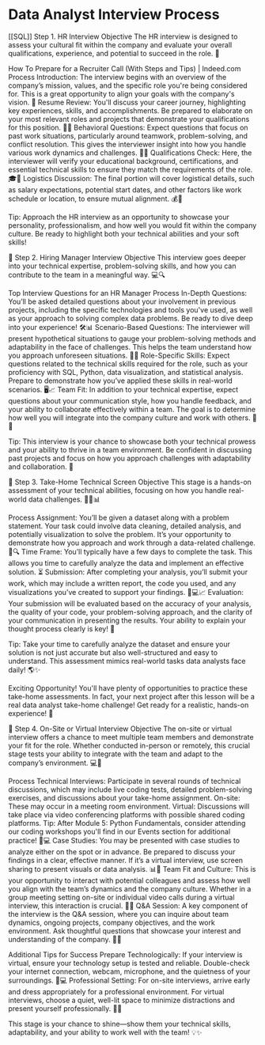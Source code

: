 # Data Analyst Interview Process
[[SQL]]
Step 1. HR Interview
Objective
The HR interview is designed to assess your cultural fit within the company and evaluate your overall qualifications, experience, and potential to succeed in the role. 💼



How To Prepare for a Recruiter Call (With Steps and Tips) | Indeed.com
Process
Introduction: The interview begins with an overview of the company’s mission, values, and the specific role you're being considered for. This is a great opportunity to align your goals with the company's vision. 🌟
Resume Review: You'll discuss your career journey, highlighting key experiences, skills, and accomplishments. Be prepared to elaborate on your most relevant roles and projects that demonstrate your qualifications for this position. 📄📝
Behavioral Questions: Expect questions that focus on past work situations, particularly around teamwork, problem-solving, and conflict resolution. This gives the interviewer insight into how you handle various work dynamics and challenges. 🤝💬
Qualifications Check: Here, the interviewer will verify your educational background, certifications, and essential technical skills to ensure they match the requirements of the role. 🎓🔧
Logistics Discussion: The final portion will cover logistical details, such as salary expectations, potential start dates, and other factors like work schedule or location, to ensure mutual alignment. 💰📅


Tip: Approach the HR interview as an opportunity to showcase your personality, professionalism, and how well you would fit within the company culture. Be ready to highlight both your technical abilities and your soft skills!




📌 Step 2. Hiring Manager Interview
Objective
This interview goes deeper into your technical expertise, problem-solving skills, and how you can contribute to the team in a meaningful way. 💻🔍

Top Interview Questions for an HR Manager
Process
In-Depth Questions: You’ll be asked detailed questions about your involvement in previous projects, including the specific technologies and tools you've used, as well as your approach to solving complex data problems. Be ready to dive deep into your experience! 🛠️📊
Scenario-Based Questions: The interviewer will present hypothetical situations to gauge your problem-solving methods and adaptability in the face of challenges. This helps the team understand how you approach unforeseen situations. 🤔🔄
Role-Specific Skills: Expect questions related to the technical skills required for the role, such as your proficiency with SQL, Python, data visualization, and statistical analysis. Prepare to demonstrate how you’ve applied these skills in real-world scenarios. 🖥️📈
Team Fit: In addition to your technical expertise, expect questions about your communication style, how you handle feedback, and your ability to collaborate effectively within a team. The goal is to determine how well you will integrate into the company culture and work with others. 🤝💬


Tip: This interview is your chance to showcase both your technical prowess and your ability to thrive in a team environment. Be confident in discussing past projects and focus on how you approach challenges with adaptability and collaboration. 🌱




📌 Step 3. Take-Home Technical Screen
Objective
This stage is a hands-on assessment of your technical abilities, focusing on how you handle real-world data challenges. 🧑‍💻📊




Process
Assignment: You’ll be given a dataset along with a problem statement. Your task could involve data cleaning, detailed analysis, and potentially visualization to solve the problem. It’s your opportunity to demonstrate how you approach and work through a data-related challenge. 📂🔍
Time Frame: You’ll typically have a few days to complete the task. This allows you time to carefully analyze the data and implement an effective solution. ⏳
Submission: After completing your analysis, you’ll submit your work, which may include a written report, the code you used, and any visualizations you’ve created to support your findings. 📝💻📈
Evaluation: Your submission will be evaluated based on the accuracy of your analysis, the quality of your code, your problem-solving approach, and the clarity of your communication in presenting the results. Your ability to explain your thought process clearly is key! 🎯


Tip: Take your time to carefully analyze the dataset and ensure your solution is not just accurate but also well-structured and easy to understand. This assessment mimics real-world tasks data analysts face daily! 🌎✨


Exciting Opportunity! You'll have plenty of opportunities to practice these take-home assessments. In fact, your next project after this lesson will be a real data analyst take-home challenge! Get ready for a realistic, hands-on experience! 💪





📌 Step 4. On-Site or Virtual Interview
Objective
The on-site or virtual interview offers a chance to meet multiple team members and demonstrate your fit for the role. Whether conducted in-person or remotely, this crucial stage tests your ability to integrate with the team and adapt to the company’s environment. 💻🏢


Process
Technical Interviews: Participate in several rounds of technical discussions, which may include live coding tests, detailed problem-solving exercises, and discussions about your take-home assignment.
On-site: These may occur in a meeting room environment.
Virtual: Discussions will take place via video conferencing platforms with possible shared coding platforms.
Tip: After Module 5: Python Fundamentals, consider attending our coding workshops you'll find in our Events section for additional practice! 🔧💻
Case Studies: You may be presented with case studies to analyze either on the spot or in advance. Be prepared to discuss your findings in a clear, effective manner. If it’s a virtual interview, use screen sharing to present visuals or data analysis. 📊🧠
Team Fit and Culture: This is your opportunity to interact with potential colleagues and assess how well you align with the team’s dynamics and the company culture. Whether in a group meeting setting on-site or individual video calls during a virtual interview, this interaction is crucial. 🤝👥
Q&A Session: A key component of the interview is the Q&A session, where you can inquire about team dynamics, ongoing projects, company objectives, and the work environment. Ask thoughtful questions that showcase your interest and understanding of the company. 💬🤔


Additional Tips for Success
Prepare Technologically: If your interview is virtual, ensure your technology setup is tested and reliable. Double-check your internet connection, webcam, microphone, and the quietness of your surroundings. 🔌💻
Professional Setting: For on-site interviews, arrive early and dress appropriately for a professional environment. For virtual interviews, choose a quiet, well-lit space to minimize distractions and present yourself professionally. 🌟👔


This stage is your chance to shine—show them your technical skills, adaptability, and your ability to work well with the team! 💡✨


